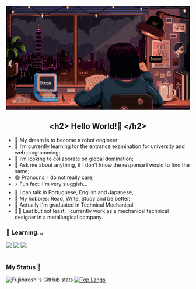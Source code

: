 <img height="cover" src="Pixel Jeff.gif">

<h2 align="center">&lt;h2&gt; Hello World!👋 &lt;/h2&gt;</h2>

- 🔭 My dream is to become a robot engineer;
- 🌱 I’m currently learning for the entrance examination for university and web programming;
- 👯 I’m looking to collaborate on global domination;
- 💬 Ask me about anything, if I don't know the response I would to find the same;
- 😄 Pronouns: I do not really care;
- ⚡ Fun fact: I'm very sluggish...
- 🦜 I can talk in Portuguese, English and Japanese;
- 🤧 My hobbies: Read, Write, Study and be better;
- 📜 Actually I'm graduated in Technical Mechanical.
- 🧑‍💼 Last but not least, I currently work as a mechanical technical designer in a metallurgical company.

### 🧠 Learning...
<p>
  <img src="https://img.shields.io/badge/HTML5-E34F26?style=for-the-badge&logo=html5&logoColor=white">
  <img src="https://img.shields.io/badge/CSS3-1572B6?style=for-the-badge&logo=css3&logoColor=white">
  <img src="https://img.shields.io/badge/JavaScript-323330?style=for-the-badge&logo=javascript&logoColor=F7DF1E">
</p>

#

### My Status 🌃

![Fujiihiroshi's GitHub stats](https://github-readme-stats.vercel.app/api?username=fujiihiroshi&show_icons=true&theme=radical)
[![Top Langs](https://github-readme-stats.vercel.app/api/top-langs/?username=fujiihiroshi&layout=compact&theme=radical)](https://github.com/fujiihiroshi/github-readme-stats)

